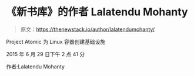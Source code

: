 # 《新书库》的作者 Lalatendu Mohanty

> 原文：<https://thenewstack.io/author/lalatendumohanty/>

Project Atomic 为 Linux 容器创建基础设施

2015 年 6 月 29 日下午 2 点 41 分

作者:Lalatendu Mohanty